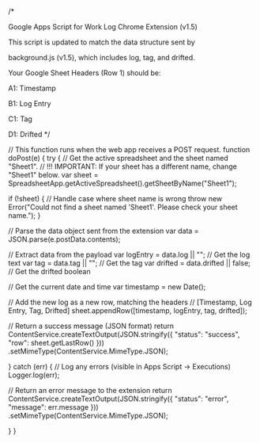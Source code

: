 /*

Google Apps Script for Work Log Chrome Extension (v1.5)

This script is updated to match the data structure sent by

background.js (v1.5), which includes log, tag, and drifted.

Your Google Sheet Headers (Row 1) should be:

A1: Timestamp

B1: Log Entry

C1: Tag

D1: Drifted
*/

// This function runs when the web app receives a POST request.
function doPost(e) {
try {
// Get the active spreadsheet and the sheet named "Sheet1".
// !!! IMPORTANT: If your sheet has a different name, change "Sheet1" below.
var sheet = SpreadsheetApp.getActiveSpreadsheet().getSheetByName("Sheet1");

if (!sheet) {
  // Handle case where sheet name is wrong
  throw new Error("Could not find a sheet named 'Sheet1'. Please check your sheet name.");
}

// Parse the data object sent from the extension
var data = JSON.parse(e.postData.contents);

// Extract data from the payload
var logEntry = data.log || "";       // Get the log text
var tag = data.tag || "";           // Get the tag
var drifted = data.drifted || false;  // Get the drifted boolean

// Get the current date and time
var timestamp = new Date();

// Add the new log as a new row, matching the headers
// [Timestamp, Log Entry, Tag, Drifted]
sheet.appendRow([timestamp, logEntry, tag, drifted]);

// Return a success message (JSON format)
return ContentService.createTextOutput(JSON.stringify({ "status": "success", "row": sheet.getLastRow() }))
  .setMimeType(ContentService.MimeType.JSON);


} catch (err) {
// Log any errors (visible in Apps Script -> Executions)
Logger.log(err);

// Return an error message to the extension
return ContentService.createTextOutput(JSON.stringify({ "status": "error", "message": err.message }))
  .setMimeType(ContentService.MimeType.JSON);


}
}